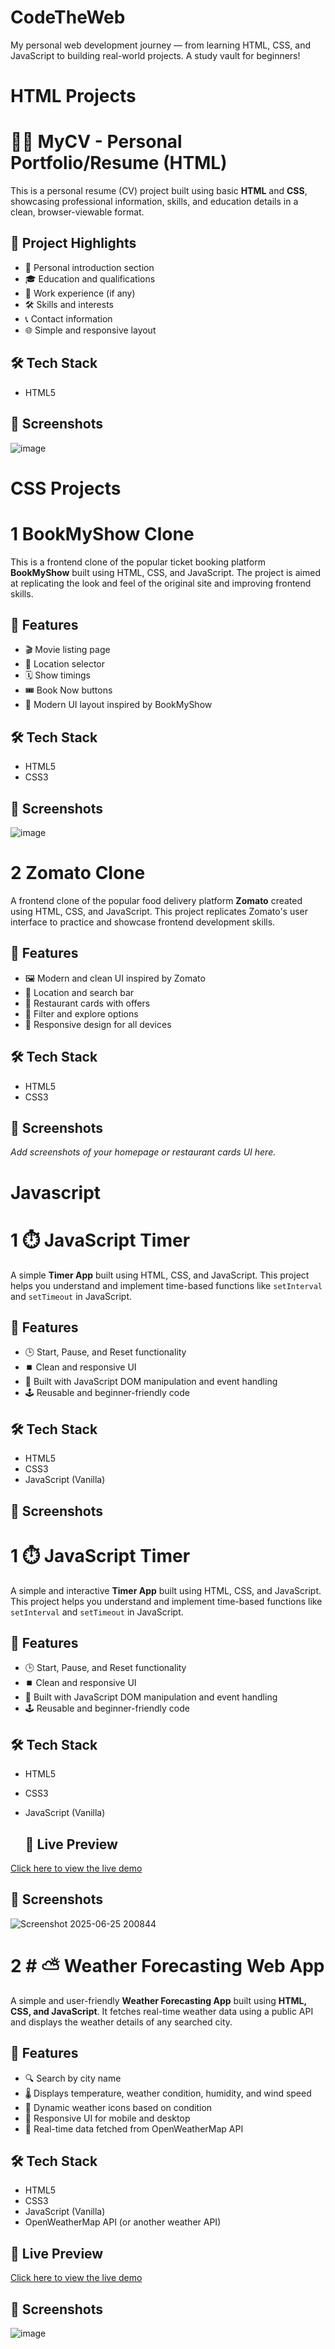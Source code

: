 # CodeTheWeb
My personal web development journey — from learning HTML, CSS, and JavaScript to building real-world projects. A study vault for beginners!

# HTML Projects
# 🧑‍💼 MyCV - Personal Portfolio/Resume (HTML)

This is a personal resume (CV) project built using basic **HTML** and **CSS**, showcasing professional information, skills, and education details in a clean, browser-viewable format.

## 📄 Project Highlights

- 👤 Personal introduction section
- 🎓 Education and qualifications
- 💼 Work experience (if any)
- 🛠️ Skills and interests
- 📞 Contact information
- 🌐 Simple and responsive layout

## 🛠️ Tech Stack

- HTML5

## 📸 Screenshots

![image](https://github.com/user-attachments/assets/1924c2fd-01fb-4065-90a0-417fb2b6ec29)


# CSS Projects

# 1 BookMyShow Clone

This is a frontend clone of the popular ticket booking platform **BookMyShow** built using HTML, CSS, and JavaScript. The project is aimed at replicating the look and feel of the original site and improving frontend skills.

## 🚀 Features

- 🎬 Movie listing page
- 📍 Location selector
- 🗓️ Show timings
- 🎟️ Book Now buttons
- 🎨 Modern UI layout inspired by BookMyShow

## 🛠️ Tech Stack

- HTML5
- CSS3


## 📸 Screenshots

![image](https://github.com/user-attachments/assets/f3a9169a-c32c-432d-bb09-fc233932ee3c)

# 2 Zomato Clone

A frontend clone of the popular food delivery platform **Zomato** created using HTML, CSS, and JavaScript. This project replicates Zomato's user interface to practice and showcase frontend development skills.

## 🚀 Features

- 🖼️ Modern and clean UI inspired by Zomato
- 📍 Location and search bar
- 🍔 Restaurant cards with offers
- 🧾 Filter and explore options
- 📱 Responsive design for all devices

## 🛠️ Tech Stack

- HTML5
- CSS3


## 📸 Screenshots

_Add screenshots of your homepage or restaurant cards UI here._

# Javascript

#  1 ⏱️ JavaScript Timer

A simple  **Timer App** built using HTML, CSS, and JavaScript. This project helps you understand and implement time-based functions like `setInterval` and `setTimeout` in JavaScript.

## 🚀 Features

- 🕒 Start, Pause, and Reset functionality
- ⏹️ Clean and responsive UI
- 🧠 Built with JavaScript DOM manipulation and event handling
- 🕹️ Reusable and beginner-friendly code

## 🛠️ Tech Stack

- HTML5
- CSS3
- JavaScript (Vanilla)

## 📸 Screenshots

# 1 ⏱️ JavaScript Timer

A simple and interactive **Timer App** built using HTML, CSS, and JavaScript. This project helps you understand and implement time-based functions like `setInterval` and `setTimeout` in JavaScript.

## 🚀 Features

- 🕒 Start, Pause, and Reset functionality
- ⏹️ Clean and responsive UI
- 🧠 Built with JavaScript DOM manipulation and event handling
- 🕹️ Reusable and beginner-friendly code

## 🛠️ Tech Stack

- HTML5
- CSS3
- JavaScript (Vanilla)

  ## 🔗 Live Preview

[Click here to view the live demo](http://127.0.0.1:3000/timer.html)


## 📸 Screenshots

![Screenshot 2025-06-25 200844](https://github.com/user-attachments/assets/a5f92759-1244-48b1-b36e-9a6e11ec2305)

# 2 # ⛅ Weather Forecasting Web App

A simple and user-friendly **Weather Forecasting App** built using **HTML, CSS, and JavaScript**. It fetches real-time weather data using a public API and displays the weather details of any searched city.

## 🌟 Features

- 🔍 Search by city name
- 🌡️ Displays temperature, weather condition, humidity, and wind speed
- 🌆 Dynamic weather icons based on condition
- 📱 Responsive UI for mobile and desktop
- 🔄 Real-time data fetched from OpenWeatherMap API 

## 🛠️ Tech Stack

- HTML5
- CSS3
- JavaScript (Vanilla)
- OpenWeatherMap API (or another weather API)

## 🔗 Live Preview

[Click here to view the live demo](http://127.0.0.1:3000/index.html)

## 📸 Screenshots

![image](https://github.com/user-attachments/assets/c3171dbb-6a88-4cdf-ba76-abf4a97b905c)



















